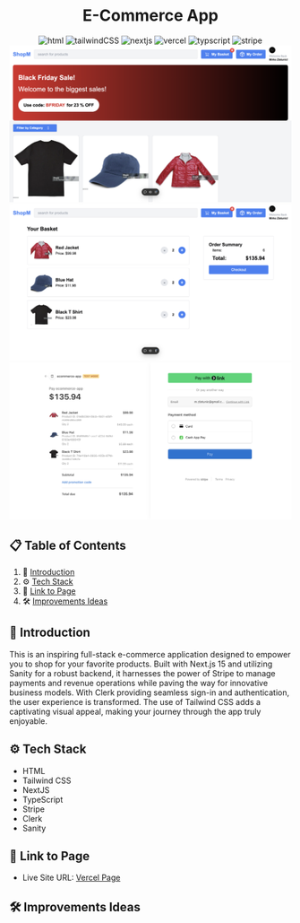 <div align="center">
<h1>E-Commerce App</h1>

<img src="https://img.shields.io/badge/html5-%23E34F26.svg?style=for-the-badge&logo=html5&logoColor=white" alt="html">
<img src="https://img.shields.io/badge/tailwindcss-%2338B2AC.svg?style=for-the-badge&logo=tailwind-css&logoColor=white" alt="tailwindCSS">
<img src ="https://img.shields.io/badge/Next-black?style=for-the-badge&logo=next.js&logoColor=white" alt="nextjs">
<img src ="https://img.shields.io/badge/vercel-%23000000.svg?style=for-the-badge&logo=vercel&logoColor=white" alt="vercel">
<img src ="https://img.shields.io/badge/typescript-%23007ACC.svg?style=for-the-badge&logo=typescript&logoColor=white" alt="typscript">
<img src ="https://img.shields.io/badge/Stripe-5469d4?style=for-the-badge&logo=stripe&logoColor=ffffff" alt="stripe">

<img src="./public/HomePage.png">
<img src="./public/BasketPage.png">
<img src="./public/PaymentPAge.png">
</div>

## 📋 <a name="table">Table of Contents</a>

1. 🤖 [Introduction](#introduction)
2. ⚙️ [Tech Stack](#tech-stack)
3. 🔋 [Link to Page](#link-page)
4. 🛠️ [Improvements Ideas](#improvements)

## <a name="introduction">🤖 Introduction</a>

This is an inspiring full-stack e-commerce application designed to empower you to shop for your favorite products. Built with Next.js 15 and utilizing Sanity for a robust backend, it harnesses the power of Stripe to manage payments and revenue operations while paving the way for innovative business models. With Clerk providing seamless sign-in and authentication, the user experience is transformed. The use of Tailwind CSS adds a captivating visual appeal, making your journey through the app truly enjoyable.

## <a name="tech-stack">⚙️ Tech Stack</a>

- HTML
- Tailwind CSS
- NextJS
- TypeScript
- Stripe
- Clerk
- Sanity

## <a name="link-page">🔋 Link to Page</a>

- Live Site URL: [Vercel Page](https://e-commerce-pi-amber-90.vercel.app)

## <a name="improvements">🛠️ Improvements Ideas</a>
